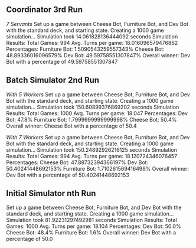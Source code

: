 ## Coordinator 3rd Run
_7 Servants_
Set up a game between Cheese Bot, Furniture Bot, and Dev Bot with the standard deck, and starting state.
Creating a 1000 game simulation...
Simulation took 14.061828136444092 seconds
Simulation Results:
	Total Games: 994
	Avg. Turns per game: 18.016096579476862
	Percentages:
		 Furniture Bot: 1.5090543259557343%
		 Cheese Bot: 48.89336016096579%
		 Dev Bot: 49.59758551307847%
	 Overall winner: Dev Bot with a percentage of 49.59758551307847

## Batch Simulator 2nd Run
_With 5 Workers_
Set up a game between Cheese Bot, Furniture Bot, and Dev Bot with the standard deck, and starting state.
Creating a 1000 game simulation...
Simulation took 150.60899376869202 seconds
Simulation Results:
	Total Games: 1000
	Avg. Turns per game: 18.047
	Percentages: 
		 Dev Bot: 47.8%
		 Furniture Bot: 1.7999999999999998%
		 Cheese Bot: 50.4%
	 Overall winner: Cheese Bot with a percentage of 50.4

_With 7 Workers_
Set up a game between Cheese Bot, Furniture Bot, and Dev Bot with the standard deck, and starting state.
Creating a 1000 game simulation...
Simulation took 150.24892926216125 seconds
Simulation Results:
	Total Games: 994
	Avg. Turns per game: 18.120724346076457
	Percentages: 
		 Cheese Bot: 47.88732394366197%
		 Dev Bot: 50.40241448692153%
		 Furniture Bot: 1.710261569416499%
	 Overall winner: Dev Bot with a percentage of 50.40241448692153

## Initial Simulator nth Run
Set up a game between Cheese Bot, Furniture Bot, and Dev Bot with the standard deck, and starting state.
Creating a 1000 game simulation...
Simulation took 81.92231297492981 seconds
Simulation Results:
	Total Games: 1000
	Avg. Turns per game: 18.104
	Percentages: 
		 Dev Bot: 50.0%
		 Cheese Bot: 48.4%
		 Furniture Bot: 1.6%
	 Overall winner: Dev Bot with a percentage of 50.0

